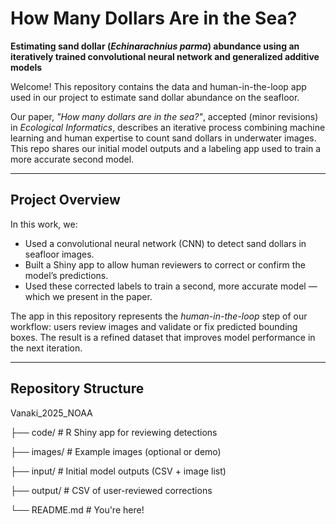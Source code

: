 # How Many Dollars Are in the Sea?

**Estimating sand dollar (*Echinarachnius parma*) abundance using an iteratively trained convolutional neural network and generalized additive models**

Welcome! This repository contains the data and human-in-the-loop app used in our project to estimate sand dollar abundance on the seafloor.

Our paper, *"How many dollars are in the sea?"*, accepted (minor revisions) in *Ecological Informatics*, describes an iterative process combining machine learning and human expertise to count sand dollars in underwater images. This repo shares our initial model outputs and a labeling app used to train a more accurate second model.

---

## Project Overview

In this work, we:
- Used a convolutional neural network (CNN) to detect sand dollars in seafloor images.
- Built a Shiny app to allow human reviewers to correct or confirm the model’s predictions.
- Used these corrected labels to train a second, more accurate model — which we present in the paper.

The app in this repository represents the *human-in-the-loop* step of our workflow: users review images and validate or fix predicted bounding boxes. The result is a refined dataset that improves model performance in the next iteration.

---

## Repository Structure

Vanaki_2025_NOAA

├── code/ # R Shiny app for reviewing detections

├── images/ # Example images (optional or demo)

├── input/ # Initial model outputs (CSV + image list)

├── output/ # CSV of user-reviewed corrections

└── README.md # You're here!
